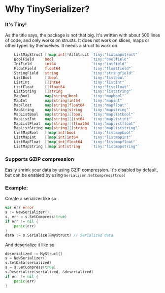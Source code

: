 # Why TinySerializer?

### It's Tiny!
As the title says, the package is not that big. It's written with about 500 lines of code, and only works on structs.
It does not work on slices, maps or other types by themselves. It needs a struct to work on.
```go
	ListMapStruct []map[int]*AllStruct `tiny:"listmapstruct"`
	BoolField     bool                 `tiny:"boolfield"`
	IntField      int64                `tiny:"intfield"`
	FloatField    float64              `tiny:"floatfield"`
	StringField   string               `tiny:"stringfield"`
	ListBool      []bool               `tiny:"listbool"`
	ListInt       []int64              `tiny:"listint"`
	ListFloat     []float64            `tiny:"listfloat"`
	ListString    []string             `tiny:"liststring"`
	MapBool       map[string]bool      `tiny:"mapbool"`
	MapInt        map[string]int64     `tiny:"mapint"`
	MapFloat      map[string]float64   `tiny:"mapfloat"`
	MapString     map[string]string    `tiny:"mapstring"`
	MapListBool   map[string][]bool    `tiny:"maplistbool"`
	MapListInt    map[string][]int64   `tiny:"maplistint"`
	MapListFloat  map[string][]float64 `tiny:"maplistfloat"`
	MapListString map[string][]string  `tiny:"mapliststring"`
	ListMapBool   []map[int]bool       `tiny:"listmapbool"`
	ListMapInt    []map[int]int64      `tiny:"listmapint"`
	ListMapFloat  []map[int]float64    `tiny:"listmapfloat"`
	ListMapString []map[int]string     `tiny:"listmapstring"`
```

### Supports GZIP compression
Easily shrink your data by using GZIP compression. It's disabled by default, but can be enabled by using ```Serializer.SetCompress(true)```

### Example:
Create a serializer like so:
```go
var err error
s := NewSerializer()
s, err = s.SetCompress(true)
if err != nil {
	panic(err)
}
data := s.Serialize(&mystruct) // Serialized data
```

And deserialize it like so:
```go
deserialized := MyStruct{}
s = NewSerializer()
s.SetData(serialized)
s = s.SetCompress(true)
s.Deserialize(serialized, &deserialized)
if err != nil {
	panic(err)
}
```